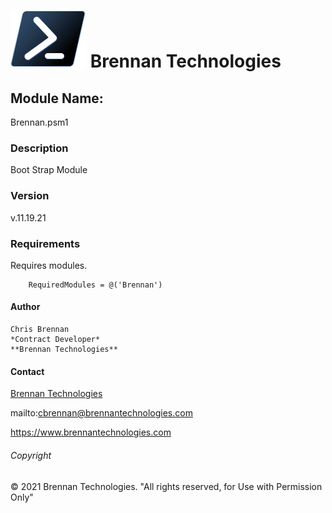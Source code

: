 # ![](Docs/ps_black_64.svg) Brennan Technologies #

## Module Name: ##
Brennan.psm1

### Description ###
Boot Strap Module

### Version ###
v.11.19.21

### Requirements ###
Requires modules.

```
    RequiredModules = @('Brennan')
```

#### Author ####
    Chris Brennan
    *Contract Developer*
    **Brennan Technologies**

#### Contact ####
[Brennan Technologies](https://www.brennantechnologies.com)

mailto:cbrennan@brennantechnologies.com

https://www.brennantechnologies.com

###### Copyright ######
&copy; 2021 Brennan Technologies. "All rights reserved, for Use with Permission Only"
	

	
	
